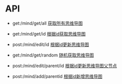 # API

- get:/mind/get/all
[获取所有思维导图](http://localhost:1932/mind/get/all)

- get:/mind/get/id
[根据id获取思维导图](http://localhost:1932/mind/get/id)

- post:/mind/edit/id
[根据id更新思维导图](http://localhost:1932/mind/edit/id)

- get:/mind/get/random
[随机获取思维导图](http://localhost:1932/mind/get/random)

- post:/mind/edit/parent/id
[根据id更新思维导图父节点](http://localhost:1932/mind/edit/parent/id)

- post:/mind/add/parentid
[根据id新增思维导图](http://localhost:1932/mind/add/parentid)
